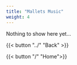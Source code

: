 ```yaml
---
title: "Mallets Music"
weight: 4
---
```


Nothing to show here yet...

{{< button "../" "Back" >}}

{{< button "/" "Home">}}